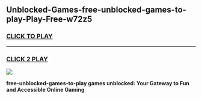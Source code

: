 
## Unblocked-Games-free-unblocked-games-to-play-Play-Free-w72z5
<h3>
<a href="https://premium76.site?title=free-unblocked-games-to-play&ref=15A">CLICK TO PLAY</a></h3>
<hr>

<h3>
<a href="https://premium76.site?title=free-unblocked-games-to-play&ref=15A">CLICK 2 PLAY</a>
  
</h3>

<a href="https://premium76.site?title=free-unblocked-games-to-play&ref=15A"><img src="https://clearcache.store/games.png"></a>


**free-unblocked-games-to-play games unblocked: Your Gateway to Fun and Accessible Online Gaming**
